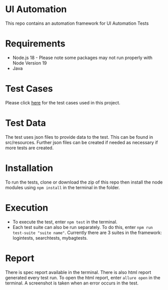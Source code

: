 # UI Automation
This repo contains an automation framework for UI Automation Tests

# Requirements
* Node.js 18 - Please note some packages may not run properly with Node Version 19
* Java

# Test Cases
Please click [here](https://docs.google.com/spreadsheets/d/14OTZwksWD6i3nQO6ZlCokeBGmDtX5lRP/edit?usp=sharing&ouid=101616933613782818747&rtpof=true&sd=true) for the test cases used in this project.

# Test Data
The test uses json files to provide data to the test. This can be found in src/resources. Further json files can be created if needed as necessary if more tests are created.

# Installation
To run the tests, clone or download the zip of this repo then install the node modules using ```npm install``` in the terminal in the folder. 

# Execution
* To execute the test, enter ```npm test``` in the terminal. 
* Each test suite can also be run separately. To do this, enter ```npm run test-suite "suite name"```. Currently there are 3 suites in the framework: logintests, searchtests, mybagtests.

# Report
There is spec report available in the terminal.
There is also html report generated every test run. To open the html report, enter ```allure open``` in the terminal. A screenshot is taken when an error occurs in the test.
